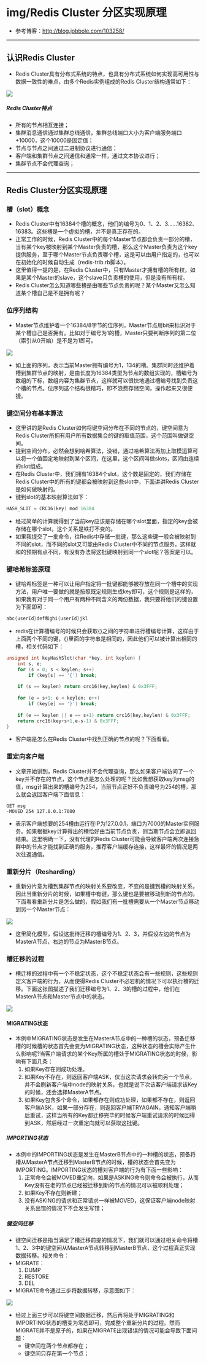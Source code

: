 # img/Redis Cluster 分区实现原理

- 参考博客：http://blog.jobbole.com/103258/

---

## 认识Redis Cluster

- Redis Cluster具有分布式系统的特点，也具有分布式系统如何实现高可用性与数据一致性的难点，由多个Redis实例组成的Redis Cluster结构通常如下：

![](img/1.jpg)

##### Redis Cluster特点

- 所有的节点相互连接；
- 集群消息通信通过集群总线通信，集群总线端口大小为客户端服务端口+10000，这个10000是固定值；
- 节点与节点之间通过二进制协议进行通信；
- 客户端和集群节点之间通信和通常一样，通过文本协议进行；
- 集群节点不会代理查询；

---

## Redis Cluster分区实现原理

### 槽（slot）概念

- Redis Cluster中有16384个槽的概念，他们的编号为0、1、2、3……16382、16383。这些槽是一个虚拟的槽，并不是真正存在的。
- 正常工作的时候，Redis Cluster中的每个Master节点都会负责一部分的槽，当有某个key被映射到某个Master负责的槽，那么这个Master负责为这个key提供服务，至于哪个Master节点负责哪个槽，这是可以由用户指定的，也可以在初始化的时候自动生成（redis-trib.rb脚本）。
- 这里值得一提的是，在Redis Cluster中，只有Master才拥有槽的所有权，如果是某个Master的slave，这个slave只负责槽的使用，但是没有所有权。
- Redis Cluster怎么知道哪些槽是由哪些节点负责的呢？某个Master又怎么知道某个槽自己是不是拥有呢？

### 位序列结构

- Master节点维护着一个16384/8字节的位序列，Master节点用bit来标识对于某个槽自己是否拥有。比如对于编号为1的槽，Master只要判断序列的第二位（索引从0开始）是不是为1即可。

![](img/2.jpg)

- 如上面的序列，表示当前Master拥有编号为1，134的槽。集群同时还维护着槽到集群节点的映射，是由长度为16384类型为节点的数组实现的，槽编号为数组的下标，数组内容为集群节点，这样就可以很快地通过槽编号找到负责这个槽的节点。位序列这个结构很精巧，即不浪费存储空间，操作起来又很便捷。

### 键空间分布基本算法

- 这里讲的是Redis Cluster如何将键空间分布在不同的节点的，键空间意为Redis Cluster所拥有用户所有数据集合的键的取值范围，这个范围叫做键空间。
- 提到空间分布，必然会想到哈希算法，没错，通过哈希算法再加上取模运算可以将一个值固定地映射到某个区间，在这里，这个区间叫做slots，区间由连续的slot组成。
- 在Redis Cluster中，我们拥有16384个slot，这个数是固定的，我们存储在Redis Cluster中的所有的键都会被映射到这些slot中，下面讲讲Redis Cluster是如何做映射的。
- 键到slot的基本映射算法如下：

```c
HASH_SLOT = CRC16(key) mod 16384
```

- 经过简单的计算就得到了当前key应该是存储在哪个slot里面，指定的key会被存储在哪个slot，这个关系是铁打不变的。
- 如果我提交了一批命令，往Redis中存储一批键，那么这些键一般会被映射到不同的slot，而不同的slot又可能由Redis Cluster中不同的节点服务，这样就和的预期有点不同，有没有办法将这批键映射到同一个slot呢？答案是可以。

### 键哈希标签原理

- 键哈希标签是一种可以让用户指定将一批键都能够被存放在同一个槽中的实现方法，用户唯一要做的就是按照既定规则生成key即可，这个规则是这样的，如果我有对于同一个用户有两种不同含义的两份数据，我只要将他们的键设置为下面即可：

```c
abc{userId}def和ghi{userId}jkl
```

- redis在计算槽编号的时候只会获取{}之间的字符串进行槽编号计算，这样由于上面两个不同的键，{}里面的字符串是相同的，因此他们可以被计算出相同的槽，相关代码如下：

```c
unsigned int keyHashSlot(char *key, int keylen) {
    int s, e; 
    for (s = 0; s < keylen; s++)
        if (key[s] == '{') break;
 
    if (s == keylen) return crc16(key,keylen) & 0x3FFF;
 
    for (e = s+1; e < keylen; e++)
        if (key[e] == '}') break;
 
    if (e == keylen || e == s+1) return crc16(key,keylen) & 0x3FFF;
    return crc16(key+s+1,e-s-1) & 0x3FFF;
}
```

- 客户端是怎么在Redis Cluster中找到正确的节点的呢？下面看看。

### 重定向客户端

- 文章开始讲到，Redis Cluster并不会代理查询，那么如果客户端访问了一个key并不存在的节点，这个节点是怎么处理的呢？比如我想获取key为msg的值，msg计算出来的槽编号为254，当前节点正好不负责编号为254的槽，那么就会返回客户端下面信息：

```redis
GET msg
-MOVED 254 127.0.0.1:7000
```

- 表示客户端想要的254槽由运行在IP为127.0.0.1，端口为7000的Master实例服务。如果根据key计算得出的槽恰好由当前节点负责，则当期节点会立即返回结果。这里明确一下，没有代理的Redis Cluster可能会导致客户端两次连接急群中的节点才能找到正确的服务，推荐客户端缓存连接，这样最坏的情况是两次往返通信。

### 重新分片（Resharding）

- 重新分片意为槽到集群节点的映射关系要改变，不变的是键到槽的映射关系，因此当重新分片的时候，如果槽中有键，那么键也是要被移动到新的节点的。下面看看重新分片是怎么做的，假如我们有一批槽需要从一个Master节点移动到另一个Master节点：

![](img/3.jpg)

- 这里简化模型，假设这批待迁移的槽编号为1、2、3，并假设左边的节点为MasterA节点，右边的节点为MasterB节点。

### 槽迁移的过程

- 槽迁移的过程中有一个不稳定状态，这个不稳定状态会有一些规则，这些规则定义客户端的行为，从而使得Redis Cluster不必宕机的情况下可以执行槽的迁移。下面这张图描述了我们迁移编号为1、2、3的槽的过程中，他们在MasterA节点和Master节点中的状态。

![](img/4.jpg)

#### MIGRATING状态

- 本例中MIGRATING状态是发生在MasterA节点中的一种槽的状态，预备迁移槽的时候槽的状态首先会变为MIGRATING状态，这种状态的槽会实际产生什么影响呢?当客户端请求的某个Key所属的槽处于MIGRATING状态的时候，影响有下面几条：
  1. 如果Key存在则成功处理。
  2. 如果Key不存在，则返回客户端ASK，仅当这次请求会转向另一个节点，并不会刷新客户端中node的映射关系，也就是说下次该客户端请求该Key的时候，还会选择MasterA节点。
  3. 如果Key包含多个命令，如果都存在则成功处理，如果都不存在，则返回客户端ASK，如果一部分存在，则返回客户端TRYAGAIN，通知客户端稍后重试，这样当所有的Key都迁移完毕的时候客户端重试请求的时候回得到ASK，然后经过一次重定向就可以获取这批键。

##### IMPORTING状态

- 本例中的IMPORTING状态是发生在MasterB节点中的一种槽的状态，预备将槽从MasterA节点迁移到MasterB节点的时候，槽的状态会首先变为IMPORTING。IMPORTING状态的槽对客户端的行为有下面一些影响：
  1. 正常命令会被MOVED重定向，如果是ASKING命令则命令会被执行，从而Key没有在老的节点已经被迁移到新的节点的情况可以被顺利处理；
  2. 如果Key不存在则新建；
  3. 没有ASKING的请求和正常请求一样被MOVED，这保证客户端node映射关系出错的情况下不会发生写错；

##### 键空间迁移

- 键空间迁移是指当满足了槽迁移前提的情况下，我们就可以通过相关命令将槽1、2、3中的键空间从MasterA节点转移到MasterB节点，这个过程真正实现数据转移。相关命令：
- MIGRATE：
  1. DUMP
  2. RESTORE
  3. DEL
- MIGRATE命令通过三步将数据转移，示意图如下：

![](img/5.jpg)

- 经过上面三步可以将键空间数据迁移，然后再将处于MIGRATING和IMPORTING状态的槽变为常态即可，完成整个重新分片的过程。然而MIGRATE并不是原子的，如果在MIGRATE出现错误的情况可能会导致下面问题：
  - 键空间在两个节点都存在；
  - 键空间只存在第一个节点；

